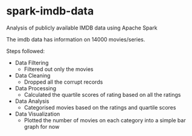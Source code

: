 # spark-imdb-data
Analysis of publicly available IMDB data using Apache Spark 


The imdb data has information on 14000 movies/series.

Steps followed:

*  Data Filtering
    * Filtered out only the movies
*  Data Cleaning
    * Dropped all the corrupt records
* Data Processing
    * Calculated the quartile scores of rating based on all the ratings
* Data Analysis
    * Categorised movies based on the ratings and quartile scores
* Data Visualization
    * Plotted the number of movies on each category into a simple bar graph for now
    
 